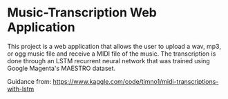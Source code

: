 # Music-Transcription Web Application

This project is a web application that allows the user to upload a wav, mp3, or ogg music file and receive a MIDI file of the music. The transcription is done through an LSTM recurrent neural network that was trained using Google Magenta's MAESTRO dataset.

Guidance from: https://www.kaggle.com/code/timno1/midi-transcriptions-with-lstm
